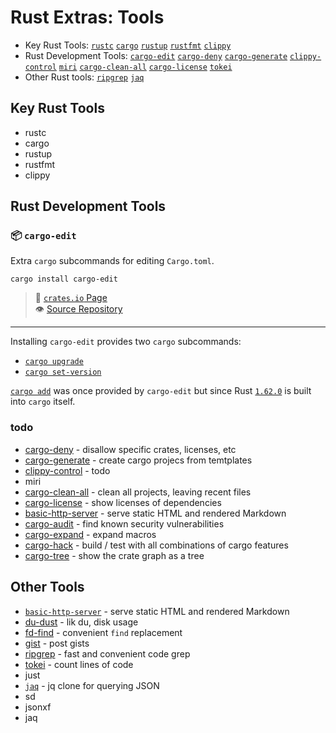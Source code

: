 # Rust Extras: Tools

- Key Rust Tools:
  [`rustc`](todo)
  [`cargo`](todo)
  [`rustup`](todo)
  [`rustfmt`](todo)
  [`clippy`](todo)
- Rust Development Tools:
  [`cargo-edit`](todo)
  [`cargo-deny`](todo)
  [`cargo-generate`](todo)
  [`clippy-control`](todo)
  [`miri`](todo)
  [`cargo-clean-all`](todo)
  [`cargo-license`](todo)
  [`tokei`](todo)
- Other Rust tools:
  [`ripgrep`](todo)
  [`jaq`](todo)

## Key Rust Tools

- rustc
- cargo
- rustup
- rustfmt
- clippy


## Rust Development Tools

### 📦 `cargo-edit`

Extra `cargo` subcommands for editing `Cargo.toml`.

```
cargo install cargo-edit
```

> 🥡 [`crates.io` Page](https://crates.io/crates/cargo-edit)\
> 👁️  [Source Repository](https://github.com/killercup/cargo-edit)

---

Installing `cargo-edit` provides two `cargo` subcommands:

- [`cargo upgrade`](https://github.com/killercup/cargo-edit#cargo-upgrade)
- [`cargo set-version`](https://github.com/killercup/cargo-edit#cargo-set-version)

[`cargo add`](https://doc.rust-lang.org/cargo/commands/cargo-add.html)
was once provided by `cargo-edit` but since Rust [`1.62.0`](https://blog.rust-lang.org/2022/06/30/Rust-1.62.0.html)
is built into `cargo` itself.

### todo

- [cargo-deny](https://crates.io/crates/cargo-deny) - disallow specific crates, licenses, etc
- [cargo-generate](https://crates.io/crates/cargo-generate) - create cargo projecs from temtplates
- [clippy-control](https://crates.io/crates/clippy-control) - todo
- miri
- [cargo-clean-all](https://crates.io/crates/cargo-clean-all) - clean all projects, leaving recent files
- [cargo-license](https://crates.io/crates/cargo-license) - show licenses of dependencies
- [basic-http-server](https://crates.io/crates/basic-http-server) - serve static HTML and rendered Markdown
- [cargo-audit](https://crates.io/crates/cargo-audit) - find known security vulnerabilities
- [cargo-expand](https://github.com/dtolnay/cargo-expand) - expand macros
- [cargo-hack](https://crates.io/crates/cargo-hack) - build / test with all combinations of cargo features
- [cargo-tree](https://crates.io/crates/cargo-tree) - show the crate graph as a tree


## Other Tools

- [`basic-http-server`](https://crates.io/crates/basic-http-server) - serve static HTML and rendered Markdown
- [du-dust](https://crates.io/crates/du-dust) - lik du, disk usage
- [fd-find](https://crates.io/crates/fd-find) - convenient `find` replacement
- [gist](https://crates.io/crates/gist) - post gists
- [ripgrep](https://crates.io/crates/ripgrep) - fast and convenient code grep
- [tokei](https://crates.io/crates/tokei) - count lines of code
- just
- [`jaq`](https://crates.io/crates/jaq) - jq clone for querying JSON
- sd
- jsonxf
- jaq
